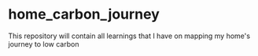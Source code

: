 # home_carbon_journey
This repository will contain all learnings that I have on mapping my home's journey to low carbon
